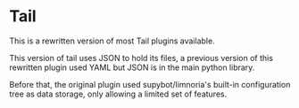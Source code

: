 # Tail

This is a rewritten version of most Tail plugins available.

This version of tail uses JSON to hold its files, a previous version of this rewritten plugin used YAML but JSON is in the main python library.

Before that, the original plugin used supybot/limnoria's built-in configuration tree as data storage, only allowing a limited set of features.